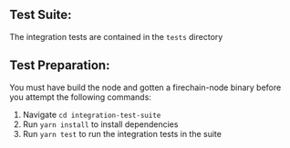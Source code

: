 ## Test Suite:
The integration tests are contained in the `tests` directory

## Test Preparation:
You must have build the node and gotten a firechain-node binary before you attempt the following commands:

1. Navigate `cd integration-test-suite`
2. Run `yarn install` to install dependencies
3. Run `yarn test` to run the integration tests in the suite

